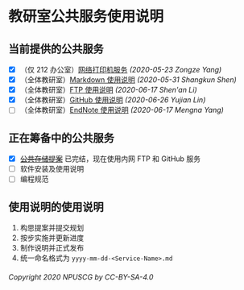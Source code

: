 # 教研室公共服务使用说明

## 当前提供的公共服务

* [x] （仅 212 办公室）[网络打印机服务](./2020-05-23-Printer-DMZ.html) *(2020-05-23 Zongze Yang)*
* [x] （全体教研室）[Markdown 使用说明](./2020-05-31-Markdown-Manual.html) *(2020-05-31 Shangkun Shen)*
* [x] （全体教研室）[FTP 使用说明](./2020-06-17-FTP-Manual.html) *(2020-06-17 Shen'an Li)*
* [x] （全体教研室）[GitHub 使用说明](./2020-06-26-GitHub-Manual.html) *(2020-06-26 Yujian Lin)*
* [ ] （全体教研室）[EndNote 使用说明](./2020-06-17-EndNote-Manual.html) *(2020-06-17 Mengna Yang)*

## 正在筹备中的公共服务

* [x] <del>[公共存储提案](proposals/2020-03-02-Shared-Storage.md)</del> 已完结，现在使用内网 FTP 和 GitHub 服务
* [ ] 软件安装及使用说明
* [ ] 编程规范

## 使用说明的使用说明

1. 构思提案并提交规划
2. 按步实施并更新进度
3. 制作说明并正式发布
4. 统一命名格式为 `yyyy-mm-dd-<Service-Name>.md`

###### Copyright 2020 NPUSCG by CC-BY-SA-4.0
